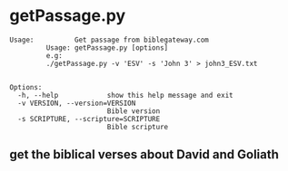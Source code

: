 # getPassage.py

```
Usage:          Get passage from biblegateway.com
         Usage: getPassage.py [options] 
         e.g: 
         ./getPassage.py -v 'ESV' -s 'John 3' > john3_ESV.txt
         

Options:
  -h, --help            show this help message and exit
  -v VERSION, --version=VERSION
                        Bible version
  -s SCRIPTURE, --scripture=SCRIPTURE
                        Bible scripture
```

## get the biblical verses about David and Goliath
                        
